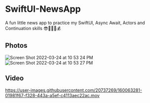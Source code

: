 # SwiftUI-NewsApp
A fun little news app to practice my SwiftUI, Async Await, Actors and Continuation skills 😎🚀💪🏾💰

## Photos 
![Screen Shot 2022-03-24 at 10 53 24 PM](https://user-images.githubusercontent.com/20737269/160063222-1c5acc1a-41d9-44dc-a1f0-e4bc62c537c5.png)
![Screen Shot 2022-03-24 at 10 53 27 PM](https://user-images.githubusercontent.com/20737269/160063225-8e741b98-67a3-43fe-9b8e-8d2d7001fd85.png)

## Video 
https://user-images.githubusercontent.com/20737269/160063281-01981f67-f328-443a-a5ef-c4113aec22ac.mov



